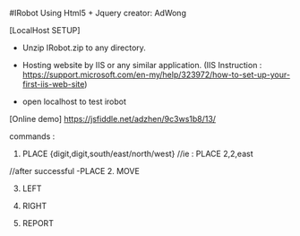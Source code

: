 #IRobot Using Html5 + Jquery
creator: AdWong

[LocalHost SETUP]
- Unzip IRobot.zip to any directory.

- Hosting website by IIS or any similar application.
 (IIS Instruction : https://support.microsoft.com/en-my/help/323972/how-to-set-up-your-first-iis-web-site)

- open localhost to test irobot

[Online demo]
	https://jsfiddle.net/adzhen/9c3ws1b8/13/
  
  commands : 
  1. PLACE {digit,digit,south/east/north/west} //ie : PLACE 2,2,east
  
  //after successful -PLACE
  2. MOVE
  
  3. LEFT
  
  4. RIGHT
  
  5. REPORT
